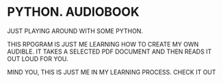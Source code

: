 # PYTHON. AUDIOBOOK
JUST PLAYING AROUND WITH SOME PYTHON. 

THIS RPOGRAM IS JUST ME LEARNING HOW TO CREATE MY OWN AUDIBLE.
IT TAKES A SELECTED PDF DOCUMENT AND THEN READS IT OUT LOUD FOR YOU.

MIND YOU, THIS IS JUST ME IN MY LEARNING PROCESS. CHECK IT OUT
